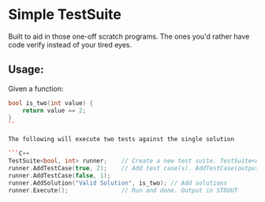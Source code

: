  # Simple TestSuite
 Built to aid in those one-off scratch programs. 
 The ones you'd rather have code verify instead of your tired eyes.

## Usage:
Given a function:

```C++
bool is_two(int value) {
	return value == 2;
}
``

The following will execute two tests against the single solution

```C++
TestSuite<bool, int> runner;	// Create a new test suite. TestSuite<output_type, input_types...>
runner.AddTestCase(true, 2);	// Add test case(s). AddTestCase(output_result, inputs...)
runner.AddTestCase(false, 1);	
runner.AddSolution("Valid Solution", is_two); // Add solutions
runner.Execute();				// Run and done. Output in STDOUT
```
